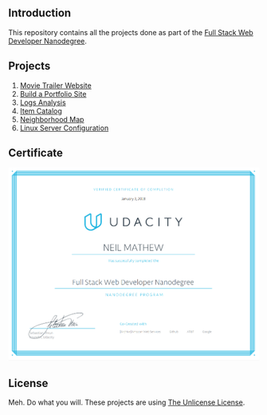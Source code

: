 ## Introduction 

This repository contains all the projects done as part of the [Full Stack Web Developer Nanodegree](https://in.udacity.com/course/full-stack-web-developer-nanodegree--nd004/?). 


## Projects

1. [Movie Trailer Website](Project1/)
2. [Build a Portfolio Site](Project2/)
3. [Logs Analysis](Project3/)
4. [Item Catalog](Project4/)
5. [Neighborhood Map](Project5/)
6. [Linux Server Configuration](Project6/)


## Certificate

![Certificate](cert.png)

## License

Meh. Do what you will. These projects are using [The Unlicense License](https://choosealicense.com/licenses/unlicense/). 
